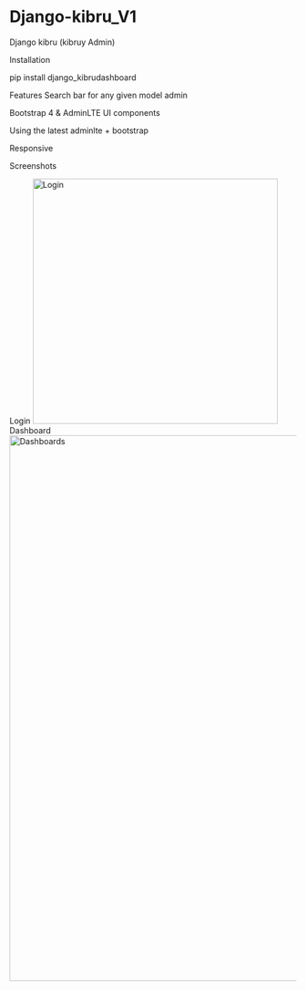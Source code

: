 # Django-kibru_V1

Django kibru (kibruy Admin)


Installation

pip install django_kibrudashboard
 


Features
Search bar for any given model admin

Bootstrap 4 & AdminLTE UI components

Using the latest adminlte + bootstrap

Responsive


Screenshots

Login
<img width="430" alt="Login" src="https://user-images.githubusercontent.com/87245699/221366411-3170dc75-6c95-4016-86ea-233b2daf1307.png">
Dashboard 
<img width="957" alt="Dashboards" src="https://user-images.githubusercontent.com/87245699/221366429-c52dd816-272f-4c7b-b559-6db27edcce1a.png">
